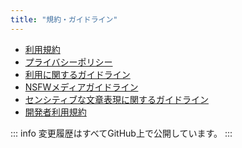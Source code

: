 ```yaml
---
title: "規約・ガイドライン"
---
```


- [利用規約](tos.md)
- [プライバシーポリシー](privacy-policy.md)
- [利用に関するガイドライン](guideline.md)
- [NSFWメディアガイドライン](sensitive-media-guidelines.md)
- [センシティブな文章表現に関するガイドライン](sensitive-text-guidelines.md)
- [開発者利用規約](dev-tos.md)

::: info
変更履歴はすべてGitHub上で公開しています。
:::
